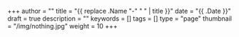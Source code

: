 +++
author = ""
title = "{{ replace .Name "-" " " | title }}"
date = "{{ .Date }}"
draft = true
description = ""
keywords = []
tags = []
type = "page"
thumbnail = "/img/nothing.jpg"
weight = 10
+++
